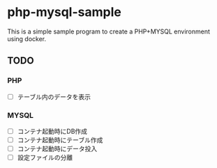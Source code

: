 # php-mysql-sample

This is a simple sample program to create a PHP+MYSQL environment using docker.

## TODO 
### PHP
- [ ] テーブル内のデータを表示

### MYSQL
- [ ] コンテナ起動時にDB作成
- [ ] コンテナ起動時にテーブル作成
- [ ] コンテナ起動時にデータ投入
- [ ] 設定ファイルの分離
